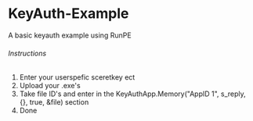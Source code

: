 # KeyAuth-Example
A basic keyauth example using RunPE




###### Instructions ######



1. Enter your userspefic sceretkey ect
2. Upload your .exe's
3. Take file ID's and enter in the KeyAuthApp.Memory("AppID 1", s_reply, {}, true, &file) section
4. Done
